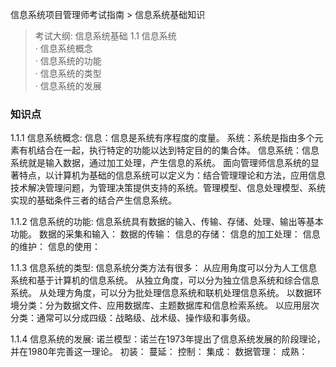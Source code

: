 信息系统项目管理师考试指南 > 信息系统基础知识

> 考试大纲: 信息系统基础
> 1.1 信息系统  
> · 信息系统概念  
> · 信息系统的功能  
> · 信息系统的类型  
> · 信息系统的发展

### 知识点

1.1.1 信息系统概念:
信息：信息是系统有序程度的度量。
系统：系统是指由多个元素有机结合在一起，执行特定的功能以达到特定目的的集合体。
信息系统：信息系统就是输入数据，通过加工处理，产生信息的系统。
面向管理师信息系统的显著特点，以计算机为基础的信息系统可以定义为：结合管理理论和方法，应用信息技术解决管理问题，为管理决策提供支持的系统。管理模型、信息处理模型、系统实现的基础条件三者的结合产生信息系统。

1.1.2 信息系统的功能:
信息系统具有数据的输入、传输、存储、处理、输出等基本功能。
数据的采集和输入：
数据的传输：
信息的存储：
信息的加工处理：
信息的维护：
信息的使用：


1.1.3 信息系统的类型:
信息系统分类方法有很多：
从应用角度可以分为人工信息系统和基于计算机的信息系统。
从独立角度，可以分为独立信息系统和综合信息系统。
从处理方角度，可以分为批处理信息系统和联机处理信息系统。
以数据环境分类：分为数据文件、应用数据库、主题数据库和信息检索系统。
以应用层次分类：通常可以分成四级：战略级、战术级、操作级和事务级。

1.1.4 信息系统的发展:
诺兰模型：诺兰在1973年提出了信息系统发展的阶段理论，并在1980年完善这一理论。
初装：
蔓延：
控制：
集成：
数据管理：
成熟：

